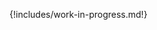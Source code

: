 {!includes/work-in-progress.md!}

<div hidden>

# Upgrading WSO2 IS as Key Manager to 5.11.0

The following information describes how to upgrade your **WSO2 API Manager (WSO2 API-M)** environment **from APIM 1.10.0 to 4.0.0** when **WSO2 Identity Server (WSO2 IS)** is the **Key Manager** in the pre-migrated setup.

!!! note
    -   You can follow the below information in either one of the following situations:
        -   You are currently using a WSO2 IS 5.1.0 vanilla distribution that has WSO2 API Management related Key Manager features installed on top of it.
        -   You are currently using a pre-packaged WSO2 Identity Server as Key Manager 5.1.0 distribution.

-   [Step 1 - Upgrade WSO2 IS as Key Manager 5.1.0 to 5.7.0](#step-1-upgrade-5.1.0-to-5.7.0)
-   [Step 2 - Upgrade WSO2 IS as Key Manager 5.7.0 to WSO2 5.11.0](#step2-upgrade-5.7.0-to-5.11.0)

## Step 1 - Upgrade WSO2 IS as Key Manager 5.1.0 to 5.7.0

!!! note
    It is not possible to directly upgrade from WSO2 IS as Key Manager 5.1.0 to WSO2 IS 5.11.0 along with WSO2 API Manager 1.10.0 to 4.0.0.

[Upgrade your current WSO2 IS as KM version (5.1.0) to 5.7.0](https://docs.wso2.com/display/AM260/Upgrading+from+the+Previous+Release+when+WSO2+IS+is+the+Key+Manager#110) as explained in the WSO2 API-M 2.6.0 documentation.

## Step 2 - Upgrade WSO2 IS as Key Manager 5.7.0 to WSO2 IS 5.11.0

After you have successfully migrated your current IS as KM version to 5.7.0 and WSO2 API-M version to 2.6.0, upgrade IS as KM 5.7.0 to IS 5.11.0 and API-M 2.6.0 to API-M 4.0.0. For more information, see [Upgrading WSO2 IS as Key Manager to 5.11.0]({{base_path}}/install-and-setup/upgrading-wso2-is-as-key-manager/upgrading-from-is-km-570-to-is-5110/).

This concludes the upgrade process.

!!! tip
    The migration client that you use in this guide automatically migrates your tenants, workflows, external user stores, etc. to the upgraded environment. Therefore, there is no need to migrate them manually.

</div>
